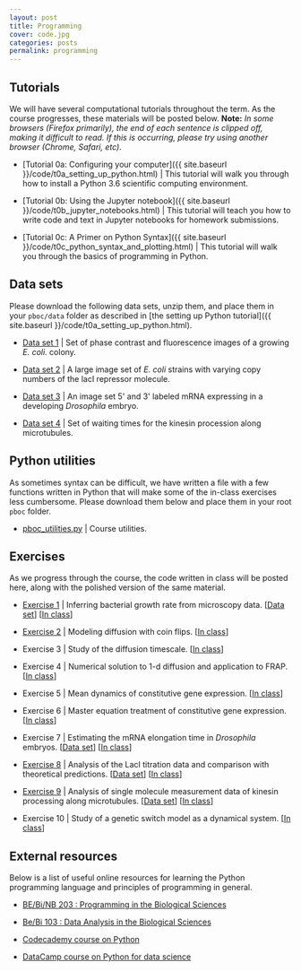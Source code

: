 ```yaml
---
layout: post
title: Programming
cover: code.jpg
categories: posts
permalink: programming
---
```


## Tutorials
We will have several computational tutorials throughout the term. As the course
progresses, these materials will be posted below. **Note:** *In some browsers (Firefox primarily), the end of each sentence is clipped off, making it difficult to read. If this is occurring, please try using another browser (Chrome, Safari, etc).*

* [Tutorial 0a: Configuring your computer]({{ site.baseurl }}/code/t0a_setting_up_python.html) \| This tutorial will walk you through how to install a Python 3.6 scientific computing environment.

* [Tutorial 0b: Using the Jupyter notebook]({{ site.baseurl }}/code/t0b_jupyter_notebooks.html) \| This tutorial will teach you how to write code and text in Jupyter notebooks for homework submissions.

* [Tutorial 0c: A Primer on Python Syntax]({{ site.baseurl }}/code/t0c_python_syntax_and_plotting.html) \| This tutorial will walk you through the basics of programming in Python.

## Data sets
Please download the following data sets, unzip them, and place them in your `pboc/data` folder as described in [the setting up Python tutorial]({{ site.baseurl }}/code/t0a_setting_up_python.html).

* [Data set 1](http://rpdata.caltech.edu/courses/course_data/ecoli_growth.zip) \| Set of phase contrast and fluorescence images of a growing *E. coli.* colony.

* [Data set 2](http://rpdata.caltech.edu/courses/course_data/lacI_titration.zip) \| A large image set of *E. coli* strains with varying copy numbers of the lacI repressor molecule.

* [Data set 3](http://rpdata.caltech.edu/courses/course_data/ms2_elongation.zip) \| An image set 5' and 3' labeled mRNA expressing in a developing *Drosophila* embryo.

* [Data set 4](http://rpdata.caltech.edu/courses/course_data/yildiz_step_times.csv) \| Set of waiting times for the kinesin procession along microtubules.

## Python utilities
As sometimes syntax can be difficult, we have written a file with a few functions written in Python that will make some of the in-class exercises less cumbersome. Please download them below and place them in your root `pboc` folder.

* [pboc_utilities.py]({{site.baseurl}}/code/pboc_utilities.py) \| Course utilities.


## Exercises
As we progress through the course, the code written in class will be posted here, along with the polished version of the same material.

* [Exercise 1]({{site.baseurl}}/code/bacterial_growth.html) \| Inferring bacterial growth rate from microscopy data. \[[Data set](http://rpdata.caltech.edu/courses/course_data/ecoli_growth.zip)\] \[[In class]({{site.baseurl}}/code/bacterial_growth_in_class.html)\]

* [Exercise 2]({{site.baseurl}}/code/diffusion_via_coin_flips.html) \| Modeling diffusion with coin flips. \[[In class]({{site.baseurl}}/code/diffusion_via_coin_flips_in_class.html)\]

* Exercise 3 \| Study of the diffusion timescale. \[[In class]({{site.baseurl}}/code/diffusion_timescale_in_class.html)\]

* Exercise 4 \| Numerical solution to 1-d diffusion and application to FRAP. \[[In class]({{site.baseurl}}/code/diffusion_1d_and_FRAP_in_class.html)\]

* Exercise 5 \| Mean dynamics of constitutive gene expression. \[[In class]({{site.baseurl}}/code/constitutive_expression_in_class.html)\]

* Exercise 6 \| Master equation treatment of constitutive gene expression. \[[In class]({{site.baseurl}}/code/gene_expression_master_equation_approach_in_class.html)\]

* Exercise 7 \| Estimating the mRNA elongation time in *Drosophila* embryos. \[[Data set](http://rpdata.caltech.edu/courses/course_data/ms2_elongation.zip)\] \[[In class]({{site.baseurl}}/code/fly_elongation_rate_in_class.html)\]

* [Exercise 8]({{site.baseurl}}/code/laci_titration.html) \| Analysis of the LacI titration data and comparison with theoretical predictions. \[[Data set](http://rpdata.caltech.edu/courses/course_data/lacI_titration.zip)\] \[[In class]({{site.baseurl}}/code/laci_titration_in_class.html)\]

* [Exercise 9]({{site.baseurl}}/code/kinesin_walking.html) \| Analysis of single molecule measurement data of kinesin processing along microtubules. \[[Data set](http://rpdata.caltech.edu/courses/course_data/yildiz_step_times.csv)\] \[[In class]({{site.baseurl}}/code/kinesin_walking_in_class.html)\]

* Exercise 10 \| Study of a genetic switch model as a dynamical system. \[[In class]({{site.baseurl}}/code/phase_portrait_in_class.html)\]






## External resources
Below is a list of useful online resources for learning the Python programming language and principles of programming in general.

* [BE/Bi/NB 203 : Programming in the Biological Sciences](http://justinbois.github.io/bootcamp/2017/)

* [Be/Bi 103 : Data Analysis in the Biological Sciences](http://www.bebi103.caltech.edu)

* [Codecademy course on Python](https://www.codecademy.com/learn/python)

* [DataCamp course on Python for data science](https://www.datacamp.com/courses/intro-to-python-for-data-science)
